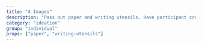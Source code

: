 ```yaml
---
title: "4 Images"
description: "Pass out paper and writing utensils. Have participant create a grid with four quadrants, and ask them to draw four different images according to a prompt. For example, regarding a concept, you might ask them to draw \"Initial, Past, Present, and Future.\""
category: "ideation"
group: "individual"
props: ["paper", "writing-utensils"]
---
```

